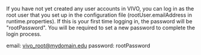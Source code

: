 If you have not yet created any user accounts in VIVO, you can log in as the root user that you set up in the configuration file (rootUser.emailAddress in runtime.properties). If this is your first time logging in, the password will be "rootPassword". You will be required to set a new password to complete the login process.

email: vivo_root@mydomain.edu
password: rootPassword